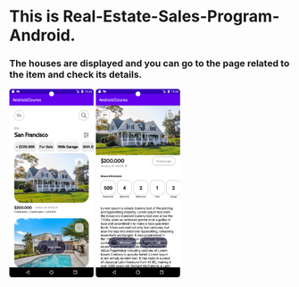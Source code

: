 <h1>This is Real-Estate-Sales-Program-Android.</h1>
<h3>The houses are displayed and you can go to the page related to the item and check its details.</h3>

<div>
  <img src="./DocMe/1.png" style="width: 30%" />
  <img src="./DocMe/2.png" style="width: 30%" />
</div>
